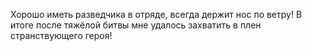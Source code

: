 Хорошо иметь разведчика в отряде, всегда держит нос по ветру! В итоге после тяжёлой битвы мне удалось захватить в плен странствующего героя!
